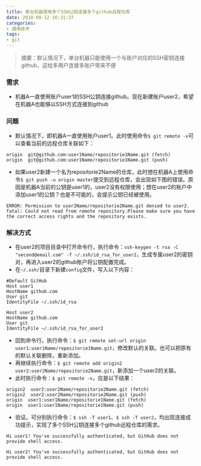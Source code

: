 ```yaml
---
title: 单台机器使用多个SSH公钥连接多个github远程仓库
date: 2018-09-12 16:31:37
categories:
- 通用技术
tags:
- git
---
```


> 摘要：默认情况下，单台机器只能使用一个与账户对应的SSH密钥连接github，这给多用户连接多账户带来不便

<!-- more -->

### 需求
- 机器A一直使用账户user1的SSH公钥连接github。现在新建账户user2，希望在机器A也能够以SSH方式连接到github

### 问题
- 默认情况下，即机器A一直使用账户user1。此时使用命令`$ git remote -v`可以查看当前的远程仓库关联如下：
```
origin  git@github.com:user1Name/repositorie1Name.git (fetch)
origin  git@github.com:user1Name/repositorie1Name.git (push)
```
- 如果user2新建一个名为repositorie2Name的仓库，此时想在机器A上使用命令`$ git push -u origin master`提交到远程仓库，会出现如下图的错误。原因是机器A当前的公钥是user1的，user2没有权限使用；想在user2的账户中添加user1的公钥？也是不可能的，会提示公钥已经被使用。
```
ERROR: Permission to user2Name/repositorie2Name.git denied to user2.
fatal: Could not read from remote repository.Please make sure you have the correct access rights and the repository exists.
```

### 解决方式
- 在user2的项目目录中打开命令行，执行命令：`ssh-keygen -t rsa -C "second@email.com" -f ~/.ssh/id_rsa_for_user2`，生成专属user2的密钥对，再进入user2的github账户将公钥配置完成。
- 在`~/.ssh/`目录下新建`config`文件，写入以下内容：

```
#Default GitHub
Host user1
HostName github.com
User git
IdentityFile ~/.ssh/id_rsa

Host user2
HostName github.com
User git
IdentityFile ~/.ssh/id_rsa_for_user2
```
- 回到命令行，执行命令：`$ git remote set-url origin user1:user1Name/repositorie1Name.git`，修改默认的关联。也可以把原有的默认关联删除，重新添加。
- 再继续执行命令：`$ git remote add origin2 user2:user2Name/repositorie2Name.git`，新添加一个user2的关联。
- 此时执行命令：`$ git remote -v`，应是以下结果：
```
origin2  user2:user2Name/repositorie2Name.git (fetch)
origin2  user2:user2Name/repositorie2Name.git (push)
origin  user1:user1Name/repositorie1Name.git (fetch)
origin  user1:user1Name/repositorie1Name.git (push)
```
- 验证。可分别执行命令：`$ ssh -T user1`、`$ ssh -T user2`，均出现连接成功提示，实现了多个SSH公钥连接多个github远程仓库的需求。
```
Hi user1! You've successfully authenticated, but GitHub does not provide shell access.
```
```
Hi user2! You've successfully authenticated, but GitHub does not provide shell access.
```
